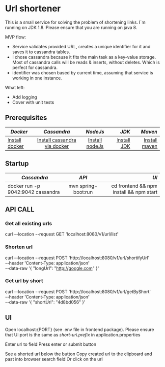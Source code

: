 # Url shortener
This is a small service for solving the problem of shortening links. 
I`m running on JDK 1.8. Please ensure that you are running on java 8. 

MVP flow:
- Service validates provided URL, creates a unique identifier for it and saves it to cassandra tables.
- I chose cassandra because it fits the main task as a key-value storage. Most of cassandra calls will be reads & inserts, without deletes. Which is perfect for cassandra.
- identifier was chosen based by current time, assuming that service is working in one instance.

What left:
- Add logging
- Cover with unit tests


## Prerequisites

| *Docker*                                              |                            *Cassandra*                             |                     *NodeJs*                      |                                                              *JDK* |                                                *Maven* |
|-------------------------------------------------------|:------------------------------------------------------------------:|:-------------------------------------------------:|-------------------------------------------------------------------:|-------------------------------------------------------:|
| [Install docker](https://docs.docker.com/get-docker/) | [Install cassandra via docker](https://hub.docker.com/_/cassandra) | [Install nodeJs](https://nodejs.org/en/download/) | [Install JDK](https://www.oracle.com/java/technologies/downloads/) | [Install maven](https://maven.apache.org/install.html) |


## Startup 
| *Cassandra*                       |        *API*        |                                    *UI* |
|-----------------------------------|:-------------------:|----------------------------------------:|
| docker run -p 9042:9042 cassandra | mvn spring-boot:run | cd frontend && npm install && npm start |


## API CALL
### Get all existing urls
curl --location --request GET 'localhost:8080/v1/url/list'

###  Shorten url
curl --location --request POST 'http://localhost:8080/v1/url/shortifyUrl' \
--header 'Content-Type: application/json' \
--data-raw '{
"longUrl": "http://google.com"
}'

### Get url by short
curl --location --request POST 'http://localhost:8080/v1/url/getByShort' \
--header 'Content-Type: application/json' \
--data-raw '{
"shortUrl": "4d8bd056"
}' 


## UI
Open localhost:{PORT} (see .env file in frontend package). Please ensure that UI port is the same as *short-url.prefix* 
in application.properties

Enter url to field
Press enter or submit button

See a shorted url below the button
Copy created url to the clipboard and past into browser search field
Or click on the url

